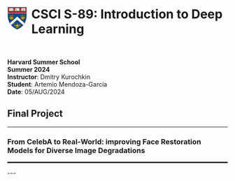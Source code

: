 # <img style="float: left; padding-right: 10px; width: 45px" src="https://raw.githubusercontent.com/Harvard-HES-ALM/master/main/ds-masters/content/images/hes-logo.png"> CSCI S-89: Introduction to Deep Learning
</br>

**Harvard Summer School**<br/>
**Summer 2024**<br/>
**Instructor**: Dmitry Kurochkin<br/>
**Student**: Artemio Mendoza-García</br>
**Date**: 05/AUG/2024</br>

## Final Project
---
### From CelebA to Real-World: improving Face Restoration Models for Diverse Image Degradations
<hr style="height:2pt">
---
